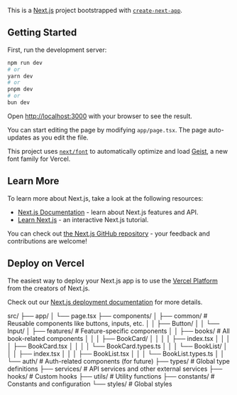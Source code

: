 This is a [Next.js](https://nextjs.org) project bootstrapped with [`create-next-app`](https://nextjs.org/docs/app/api-reference/cli/create-next-app).

## Getting Started

First, run the development server:

```bash
npm run dev
# or
yarn dev
# or
pnpm dev
# or
bun dev
```

Open [http://localhost:3000](http://localhost:3000) with your browser to see the result.

You can start editing the page by modifying `app/page.tsx`. The page auto-updates as you edit the file.

This project uses [`next/font`](https://nextjs.org/docs/app/building-your-application/optimizing/fonts) to automatically optimize and load [Geist](https://vercel.com/font), a new font family for Vercel.

## Learn More

To learn more about Next.js, take a look at the following resources:

- [Next.js Documentation](https://nextjs.org/docs) - learn about Next.js features and API.
- [Learn Next.js](https://nextjs.org/learn) - an interactive Next.js tutorial.

You can check out [the Next.js GitHub repository](https://github.com/vercel/next.js) - your feedback and contributions are welcome!

## Deploy on Vercel

The easiest way to deploy your Next.js app is to use the [Vercel Platform](https://vercel.com/new?utm_medium=default-template&filter=next.js&utm_source=create-next-app&utm_campaign=create-next-app-readme) from the creators of Next.js.

Check out our [Next.js deployment documentation](https://nextjs.org/docs/app/building-your-application/deploying) for more details.

src/
├── app/
│ └── page.tsx
├── components/
│ ├── common/ # Reusable components like buttons, inputs, etc.
│ │ ├── Button/
│ │ └── Input/
│ ├── features/ # Feature-specific components
│ │ ├── books/ # All book-related components
│ │ │ ├── BookCard/
│ │ │ │ ├── index.tsx
│ │ │ │ ├── BookCard.tsx
│ │ │ │ └── BookCard.types.ts
│ │ │ └── BookList/
│ │ │ ├── index.tsx
│ │ │ ├── BookList.tsx
│ │ │ └── BookList.types.ts
│ │ └── auth/ # Auth-related components (for future)
├── types/ # Global type definitions
├── services/ # API services and other external services
├── hooks/ # Custom hooks
├── utils/ # Utility functions
├── constants/ # Constants and configuration
└── styles/ # Global styles
